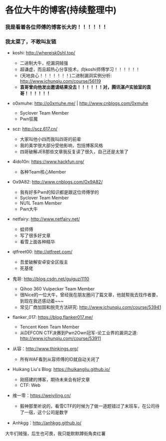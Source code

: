 # 各位大牛的博客(持续整理中)

### 我是看着各位师傅的博客长大的！！！！！！

### 我太菜了，不敢叫友链

- koshi: http://whereisk0shl.top/
	- 二进制大牛，挖漏洞贼强
	- 超谦虚，而且超热心分享技术，向koshi师傅学习！！！！！！
	- (天地良心！！！！！！！)二进制漏洞实例分析: http://www.ichunqiu.com/course/56119
	- **袁哥曾向他发出邀请结果没去！！！！！！对，腾讯湛卢实验室的袁哥！！！！！！**

- o0xmuhe: http://o0xmuhe.me/ | http://www.cnblogs.com/0xmuhe
	- Syclover Team Member
	- Pwn狂魔

- scz: http://scz.617.cn/
	- 大家叫他小四而我叫四哥的前辈
	- 我的美学很大部分受他影响，包括博客风格
	- 四哥破解JEB那些文章我反复读了很久，自己还是太笨了

- 4ido10n: https://www.hackfun.org/
	- 各种Team核心Member

- Ox9A82: http://www.cnblogs.com/Ox9A82/
	- 我有好多Pwn的知识都是跟这位师傅学的
	- Syclover Team Member
	- NU1L Team Member
	- Pwn大牛

- netfairy: http://www.netfairy.net/
	- 蛙师傅
	- 写了很多好文章
	- 看雪上面各种精华

- qtfreet00: http://qtfreet.com/
	- 吾爱破解安卓安全区版主
	- 死基佬

- 鬼哥: http://blog.csdn.net/guiguzi1110
	- Qihoo 360 Vulpecker Team Member
	- 很Nice的一位大牛，曾经我在朋友圈问了篇文章，他就帮我去找作者要，到现在我还感动着~~~
	- 常见厂商加固和脱壳方法研究: http://www.ichunqiu.com/course/53941

- flanker_017: https://blog.flanker017.me/
	- Tencent Keen Team Member
	- 从DEFCON CTF决赛到Pwn2Own冠军-论工业界的漏洞之道: http://www.ichunqiu.com/course/53911

- 从容：http://www.thinkings.org/
	- 所有WAF看到从容师傅的ID就自动关闭了

- Huikang Liu's Blog: https://huikangliu.github.io/
	- 刚搭建的博客，期待未来会有好文章
	- CTF: Web

- 维一零：https://weiyiling.cn/
	- 毅神那里听说的，看雪CTF的时候为了做一道题错过了末班车，在公司待了一宿，这个公司是数字

- Anhkgg：http://anhkgg.github.io/

大牛们贼强，后生也可畏，我只能默默蹲街角卖红薯
